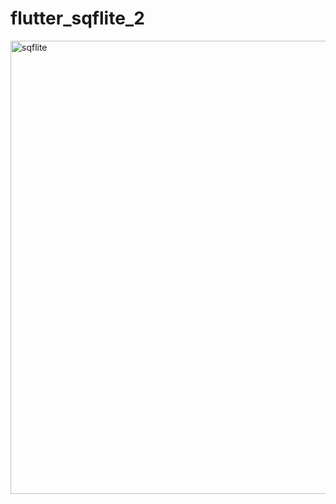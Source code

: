 # flutter_sqflite_2

<img width="725" alt="sqflite" src="https://user-images.githubusercontent.com/77996469/139554991-2172f23d-3461-47c8-bd76-1f00fca36251.png">
